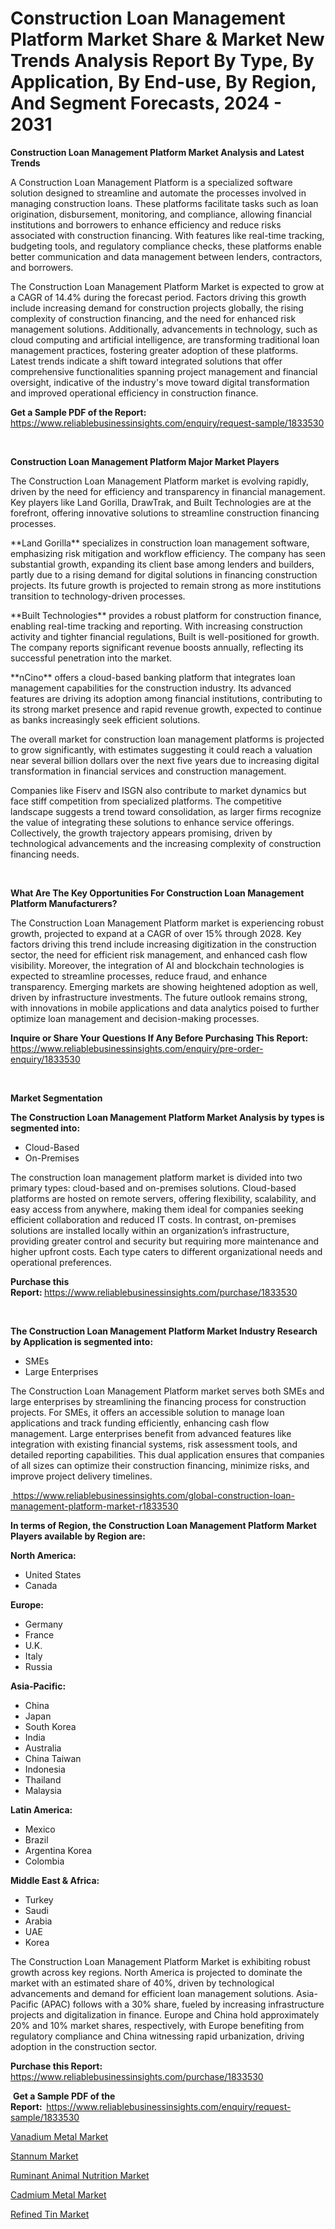 <p><h1>Construction Loan Management Platform Market Share & Market New Trends Analysis Report By Type, By Application, By End-use, By Region, And Segment Forecasts, 2024 - 2031</h1></p><p><strong>Construction Loan Management Platform Market Analysis and Latest Trends</strong></p>
<p><p>A Construction Loan Management Platform is a specialized software solution designed to streamline and automate the processes involved in managing construction loans. These platforms facilitate tasks such as loan origination, disbursement, monitoring, and compliance, allowing financial institutions and borrowers to enhance efficiency and reduce risks associated with construction financing. With features like real-time tracking, budgeting tools, and regulatory compliance checks, these platforms enable better communication and data management between lenders, contractors, and borrowers.</p><p>The Construction Loan Management Platform Market is expected to grow at a CAGR of 14.4% during the forecast period. Factors driving this growth include increasing demand for construction projects globally, the rising complexity of construction financing, and the need for enhanced risk management solutions. Additionally, advancements in technology, such as cloud computing and artificial intelligence, are transforming traditional loan management practices, fostering greater adoption of these platforms. Latest trends indicate a shift toward integrated solutions that offer comprehensive functionalities spanning project management and financial oversight, indicative of the industry's move toward digital transformation and improved operational efficiency in construction finance.</p></p>
<p><strong>Get a Sample PDF of the Report:&nbsp;</strong> <a href="https://www.reliablebusinessinsights.com/enquiry/request-sample/1833530?utm_campaign=1611&utm_medium=2&utm_source=Github&utm_content=ia&utm_term=17102024&utm_id=construction-loan-management-platform">https://www.reliablebusinessinsights.com/enquiry/request-sample/1833530</a></p>
<p>&nbsp;</p>
<p><strong>Construction Loan Management Platform Major Market Players</strong></p>
<p><p>The Construction Loan Management Platform market is evolving rapidly, driven by the need for efficiency and transparency in financial management. Key players like Land Gorilla, DrawTrak, and Built Technologies are at the forefront, offering innovative solutions to streamline construction financing processes.</p><p>**Land Gorilla** specializes in construction loan management software, emphasizing risk mitigation and workflow efficiency. The company has seen substantial growth, expanding its client base among lenders and builders, partly due to a rising demand for digital solutions in financing construction projects. Its future growth is projected to remain strong as more institutions transition to technology-driven processes.</p><p>**Built Technologies** provides a robust platform for construction finance, enabling real-time tracking and reporting. With increasing construction activity and tighter financial regulations, Built is well-positioned for growth. The company reports significant revenue boosts annually, reflecting its successful penetration into the market.</p><p>**nCino** offers a cloud-based banking platform that integrates loan management capabilities for the construction industry. Its advanced features are driving its adoption among financial institutions, contributing to its strong market presence and rapid revenue growth, expected to continue as banks increasingly seek efficient solutions.</p><p>The overall market for construction loan management platforms is projected to grow significantly, with estimates suggesting it could reach a valuation near several billion dollars over the next five years due to increasing digital transformation in financial services and construction management.</p><p>Companies like Fiserv and ISGN also contribute to market dynamics but face stiff competition from specialized platforms. The competitive landscape suggests a trend toward consolidation, as larger firms recognize the value of integrating these solutions to enhance service offerings. Collectively, the growth trajectory appears promising, driven by technological advancements and the increasing complexity of construction financing needs.</p></p>
<p>&nbsp;</p>
<p><strong>What Are The Key Opportunities For Construction Loan Management Platform Manufacturers?</strong></p>
<p><p>The Construction Loan Management Platform market is experiencing robust growth, projected to expand at a CAGR of over 15% through 2028. Key factors driving this trend include increasing digitization in the construction sector, the need for efficient risk management, and enhanced cash flow visibility. Moreover, the integration of AI and blockchain technologies is expected to streamline processes, reduce fraud, and enhance transparency. Emerging markets are showing heightened adoption as well, driven by infrastructure investments. The future outlook remains strong, with innovations in mobile applications and data analytics poised to further optimize loan management and decision-making processes.</p></p>
<p><strong>Inquire or Share Your Questions If Any Before Purchasing This Report:</strong> <a href="https://www.reliablebusinessinsights.com/enquiry/pre-order-enquiry/1833530?utm_campaign=1611&utm_medium=2&utm_source=Github&utm_content=ia&utm_term=17102024&utm_id=construction-loan-management-platform">https://www.reliablebusinessinsights.com/enquiry/pre-order-enquiry/1833530</a></p>
<p>&nbsp;</p>
<p><strong>Market Segmentation</strong></p>
<p><strong>The Construction Loan Management Platform Market Analysis by types is segmented into:</strong></p>
<p><ul><li>Cloud-Based</li><li>On-Premises</li></ul></p>
<p><p>The construction loan management platform market is divided into two primary types: cloud-based and on-premises solutions. Cloud-based platforms are hosted on remote servers, offering flexibility, scalability, and easy access from anywhere, making them ideal for companies seeking efficient collaboration and reduced IT costs. In contrast, on-premises solutions are installed locally within an organization’s infrastructure, providing greater control and security but requiring more maintenance and higher upfront costs. Each type caters to different organizational needs and operational preferences.</p></p>
<p><strong>Purchase this Report:&nbsp;</strong><a href="https://www.reliablebusinessinsights.com/purchase/1833530?utm_campaign=1611&utm_medium=2&utm_source=Github&utm_content=ia&utm_term=17102024&utm_id=construction-loan-management-platform">https://www.reliablebusinessinsights.com/purchase/1833530</a></p>
<p>&nbsp;</p>
<p><strong>The Construction Loan Management Platform Market Industry Research by Application is segmented into:</strong></p>
<p><ul><li>SMEs</li><li>Large Enterprises</li></ul></p>
<p><p>The Construction Loan Management Platform market serves both SMEs and large enterprises by streamlining the financing process for construction projects. For SMEs, it offers an accessible solution to manage loan applications and track funding efficiently, enhancing cash flow management. Large enterprises benefit from advanced features like integration with existing financial systems, risk assessment tools, and detailed reporting capabilities. This dual application ensures that companies of all sizes can optimize their construction financing, minimize risks, and improve project delivery timelines.</p></p>
<p><a href="https://www.reliablebusinessinsights.com/global-construction-loan-management-platform-market-r1833530?utm_campaign=1611&utm_medium=2&utm_source=Github&utm_content=ia&utm_term=17102024&utm_id=construction-loan-management-platform">&nbsp;https://www.reliablebusinessinsights.com/global-construction-loan-management-platform-market-r1833530</a></p>
<p><strong>In terms of Region, the Construction Loan Management Platform Market Players available by Region are:</strong></p>
<p>
    <p> <strong> North America: </strong>
        <ul>
            <li>United States</li>
            <li>Canada</li>
        </ul>
        </p> 
    <p> <strong> Europe: </strong>
        <ul>
            <li>Germany</li>
            <li>France</li>
            <li>U.K.</li>
            <li>Italy</li>
            <li>Russia</li>
        </ul>
        </p> 
    <p> <strong> Asia-Pacific: </strong>
        <ul>
            <li>China</li>
            <li>Japan</li>
            <li>South Korea</li>
            <li>India</li>
            <li>Australia</li>
            <li>China Taiwan</li>
            <li>Indonesia</li>
            <li>Thailand</li>
            <li>Malaysia</li>
        </ul>
        </p> 
    <p> <strong> Latin America: </strong>
        <ul>
            <li>Mexico</li>
            <li>Brazil</li>
            <li>Argentina Korea</li>
            <li>Colombia</li>
        </ul>
        </p> 
    <p> <strong> Middle East & Africa: </strong>
        <ul>
            <li>Turkey</li>
            <li>Saudi</li>
            <li>Arabia</li>
            <li>UAE</li>
            <li>Korea</li>
        </ul>
    </p>
    </p>
<p><p>The Construction Loan Management Platform Market is exhibiting robust growth across key regions. North America is projected to dominate the market with an estimated share of 40%, driven by technological advancements and demand for efficient loan management solutions. Asia-Pacific (APAC) follows with a 30% share, fueled by increasing infrastructure projects and digitalization in finance. Europe and China hold approximately 20% and 10% market shares, respectively, with Europe benefiting from regulatory compliance and China witnessing rapid urbanization, driving adoption in the construction sector.</p></p>
<p><strong>Purchase this Report: </strong><a href="https://www.reliablebusinessinsights.com/purchase/1833530?utm_campaign=1611&utm_medium=2&utm_source=Github&utm_content=ia&utm_term=17102024&utm_id=construction-loan-management-platform">https://www.reliablebusinessinsights.com/purchase/1833530</a></p>
<p>&nbsp;<strong>Get a Sample PDF of the Report:&nbsp;&nbsp;</strong><a href="https://www.reliablebusinessinsights.com/enquiry/request-sample/1833530?utm_campaign=1611&utm_medium=2&utm_source=Github&utm_content=ia&utm_term=17102024&utm_id=construction-loan-management-platform">https://www.reliablebusinessinsights.com/enquiry/request-sample/1833530</a></p>
<p><strong></strong></p>
<p><p><a href="https://www.linkedin.com/pulse/sustainability-trends-vanadium-metal-industry-market-implications-pr3se?utm_campaign=1611&utm_medium=2&utm_source=Github&utm_content=ia&utm_term=17102024&utm_id=construction-loan-management-platform">Vanadium Metal Market</a></p><p><a href="https://www.linkedin.com/pulse/opportunities-challenges-stannum-market-strategic-insights-sk3te?utm_campaign=1611&utm_medium=2&utm_source=Github&utm_content=ia&utm_term=17102024&utm_id=construction-loan-management-platform">Stannum Market</a></p><p><a href="https://www.linkedin.com/pulse/ruminant-animal-nutrition-market-global-insights-regional-pwoxe?utm_campaign=1611&utm_medium=2&utm_source=Github&utm_content=ia&utm_term=17102024&utm_id=construction-loan-management-platform">Ruminant Animal Nutrition Market</a></p><p><a href="https://www.linkedin.com/pulse/global-cadmium-metal-market-forecast-2024-2031-trends-xeede?utm_campaign=1611&utm_medium=2&utm_source=Github&utm_content=ia&utm_term=17102024&utm_id=construction-loan-management-platform">Cadmium Metal Market</a></p><p><a href="https://www.linkedin.com/pulse/strategic-market-insights-global-refined-tin-2024-2031-awexe?utm_campaign=1611&utm_medium=2&utm_source=Github&utm_content=ia&utm_term=17102024&utm_id=construction-loan-management-platform">Refined Tin Market</a></p></p>